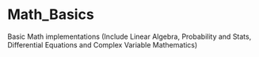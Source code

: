 # Math_Basics
Basic Math implementations (Include Linear Algebra, Probability and Stats, Differential Equations and Complex Variable Mathematics)
